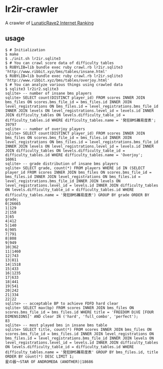 # lr2ir-crawler

A crawler of [LunaticRave2 Internet Ranking](http://www.dream-pro.info/~lavalse/LR2IR/search.cgi)

## usage

    $ # Initialization
    $ make
    $ ./init.sh lr2ir.sqlite3
    $ # You can crawl score data of difficulty tables
    $ RUBYLIB=lib bundle exec ruby crawl.rb lr2ir.sqlite3 'http://www.ribbit.xyz/bms/tables/insane.html'
    $ RUBYLIB=lib bundle exec ruby crawl.rb lr2ir.sqlite3 'http://www.ribbit.xyz/bms/tables/overjoy.html'
    $ # You can analyze various things using crawled data
    $ sqlite3 lr2ir2.sqlite3
    sqlite> -- number of insane bms players
    sqlite> SELECT count(DISTINCT player_id) FROM scores INNER JOIN bms_files ON scores.bms_file_id = bms_files.id INNER JOIN level_registrations ON bms_files.id = level_registrations.bms_file_id INNER JOIN levels ON level_registrations.level_id = levels.id INNER JOIN difficulty_tables ON levels.difficulty_table_id = difficulty_tables.id WHERE difficulty_tables.name = '発狂BMS難易度表';
    39797
    sqlite> -- number of overjoy players
    sqlite> SELECT count(DISTINCT player_id) FROM scores INNER JOIN bms_files ON scores.bms_file_id = bms_files.id INNER JOIN level_registrations ON bms_files.id = level_registrations.bms_file_id INNER JOIN levels ON level_registrations.level_id = levels.id INNER JOIN difficulty_tables ON levels.difficulty_table_id = difficulty_tables.id WHERE difficulty_tables.name = 'Overjoy';
    16061
    sqlite> -- grade distribution of insane bms players
    sqlite> SELECT grade, count(*) FROM players WHERE id IN (SELECT player_id FROM scores INNER JOIN bms_files ON scores.bms_file_id = bms_files.id INNER JOIN level_registrations ON bms_files.id = level_registrations.bms_file_id INNER JOIN levels ON level_registrations.level_id = levels.id INNER JOIN difficulty_tables ON levels.difficulty_table_id = difficulty_tables.id WHERE difficulty_tables.name = '発狂BMS難易度表') GROUP BY grade ORDER BY grade;
    0|26665
    1|129
    2|158
    3|65
    4|412
    5|140
    6|905
    7|791
    8|808
    9|949
    10|362
    11|1460
    12|743
    13|811
    14|1518
    15|433
    16|1235
    17|633
    18|441
    19|541
    20|242
    21|334
    22|22
    sqlite> -- acceptable BP to achieve FDFD hard clear
    sqlite> SELECT max(bp) FROM scores INNER JOIN bms_files ON scores.bms_file_id = bms_files.id WHERE title = 'FREEDOM DiVE [FOUR DIMENSIONS]' AND clear IN ('hard', 'full_combo', 'perfect');
    83
    sqlite> -- most played bms in insane bms table
    sqlite> SELECT title, count(*) FROM scores INNER JOIN bms_files ON scores.bms_file_id = bms_files.id INNER JOIN level_registrations ON bms_files.id = level_registrations.bms_file_id INNER JOIN levels ON level_registrations.level_id = levels.id INNER JOIN difficulty_tables ON levels.difficulty_table_id = difficulty_tables.id WHERE difficulty_tables.name = '発狂BMS難易度表' GROUP BY bms_files.id, title ORDER BY count(*) DESC LIMIT 1;
    星の器～STAR OF ANDROMEDA (ANOTHER)|18686
